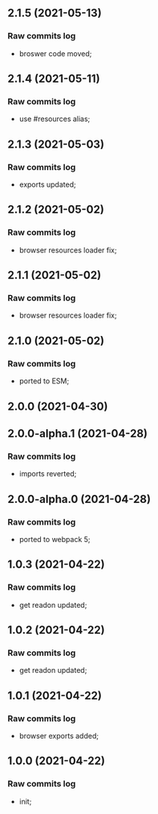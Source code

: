 ## 2.1.5 (2021-05-13)

### Raw commits log

-   broswer code moved;

## 2.1.4 (2021-05-11)

### Raw commits log

-   use #resources alias;

## 2.1.3 (2021-05-03)

### Raw commits log

-   exports updated;

## 2.1.2 (2021-05-02)

### Raw commits log

-   browser resources loader fix;

## 2.1.1 (2021-05-02)

### Raw commits log

-   browser resources loader fix;

## 2.1.0 (2021-05-02)

### Raw commits log

-   ported to ESM;

## 2.0.0 (2021-04-30)

## 2.0.0-alpha.1 (2021-04-28)

### Raw commits log

-   imports reverted;

## 2.0.0-alpha.0 (2021-04-28)

### Raw commits log

-   ported to webpack 5;

## 1.0.3 (2021-04-22)

### Raw commits log

-   get readon updated;

## 1.0.2 (2021-04-22)

### Raw commits log

-   get readon updated;

## 1.0.1 (2021-04-22)

### Raw commits log

-   browser exports added;

## 1.0.0 (2021-04-22)

### Raw commits log

-   init;
